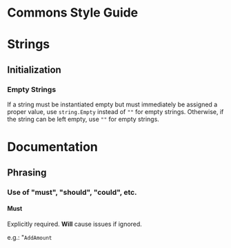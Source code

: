 # Commons Style Guide

# Strings
## Initialization
### Empty Strings
If a string must be instantiated empty but must immediately be assigned a proper value, use `string.Empty` instead of `""` for empty strings. Otherwise, if the string can be left empty, use `""` for empty strings.

# Documentation
## Phrasing
### Use of "must", "should", "could", etc.

#### Must
Explicitly required. **Will** cause issues if ignored.

e.g.: "`AddAmount`